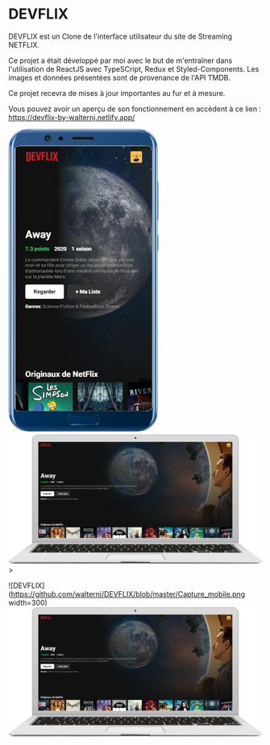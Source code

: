 # DEVFLIX

DEVFLIX est un Clone de l'interface utilisateur du site de Streaming NETFLIX.

Ce projet a était développé par moi avec le but de m'entraîner dans l'utilisation de ReactJS avec TypeSCript, Redux et Styled-Components.
Les images et données présentées sont de provenance de l'API TMDB.

Ce projet recevra de mises à jour importantes au fur et à mesure. 

Vous pouvez avoir un aperçu de son fonctionnement en accèdent à ce lien : https://devflix-by-walternj.netlify.app/

<p float="center">
  <img src="https://github.com/walternj/DEVFLIX/blob/master/Capture_mobile.png" width="300" />
  <img src="https://github.com/walternj/DEVFLIX/blob/master/Capture.PNG" width="900" />
>
</p>

![DEVFLIX](https://github.com/walternj/DEVFLIX/blob/master/Capture_mobile.png width=300) ![DEVFLIX](https://github.com/walternj/DEVFLIX/blob/master/Capture.PNG )

  
